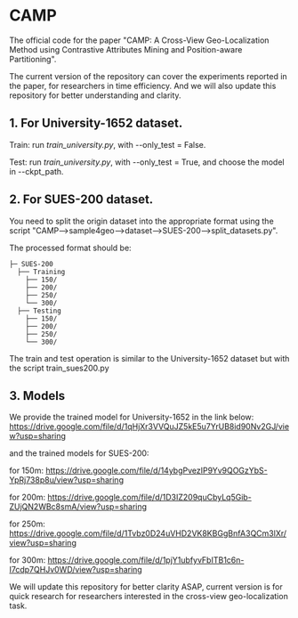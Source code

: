 # CAMP
The official code for the paper "CAMP: A Cross-View Geo-Localization Method using Contrastive Attributes Mining and Position-aware Partitioning".

The current version of the repository can cover the experiments reported in the paper, for researchers in time efficiency. And we will also update this repository for better understanding and clarity.

## 1. For University-1652 dataset.

Train: run *train_university.py*, with --only_test = False.

Test: run *train_university.py*, with --only_test = True, and choose the model in --ckpt_path.



## 2. For SUES-200 dataset.

You need to split the origin dataset into the appropriate format using the script "CAMP-->sample4geo-->dataset-->SUES-200-->split_datasets.py".

The processed format should be:

```
├─ SUES-200
  ├── Training
    ├── 150/
    ├── 200/
    ├── 250/
    └── 300/
  ├── Testing
    ├── 150/
    ├── 200/ 
    ├── 250/	
    └── 300/
```

The train and test operation is similar to the University-1652 dataset but with the script train_sues200.py


## 3. Models

We provide the trained model for University-1652 in the link below:
https://drive.google.com/file/d/1qHjXr3VVQuJZ5kE5u7YrUB8id90Nv2GJ/view?usp=sharing

and the trained models for SUES-200:

for 150m: https://drive.google.com/file/d/14ybgPvezIP9Yv9QOGzYbS-YpRj738p8u/view?usp=sharing

for 200m: https://drive.google.com/file/d/1D3IZ209quCbyLq5Gib-ZUjQN2WBc8smA/view?usp=sharing

for 250m: https://drive.google.com/file/d/1Tvbz0D24uVHD2VK8KBGgBnfA3QCm3lXr/view?usp=sharing 

for 300m: https://drive.google.com/file/d/1pjY1ubfyvFbITB1c6n-I7cdp7QHJv0WD/view?usp=sharing

We will update this repository for better clarity ASAP, current version is for quick research for researchers interested in the cross-view geo-localization task.
